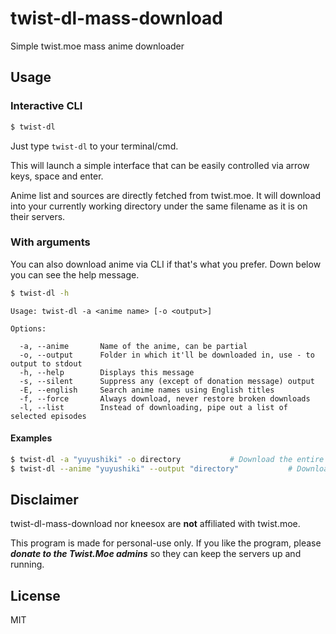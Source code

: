 # twist-dl-mass-download
Simple twist.moe mass anime downloader

## Usage

### Interactive CLI
```bash
$ twist-dl
```
Just type `twist-dl` to your terminal/cmd.

This will launch a simple interface that can be easily controlled via arrow keys, space and enter.

Anime list and sources are directly fetched from twist.moe. It will download into your currently working directory under the same filename as it is on their servers.

### With arguments

You can also download anime via CLI if that's what you prefer. Down below you can see the help message.
```bash
$ twist-dl -h
```
```
Usage: twist-dl -a <anime name> [-o <output>]

Options:

  -a, --anime       Name of the anime, can be partial
  -o, --output      Folder in which it'll be downloaded in, use - to output to stdout
  -h, --help        Displays this message
  -s, --silent      Suppress any (except of donation message) output
  -E, --english     Search anime names using English titles
  -f, --force       Always download, never restore broken downloads
  -l, --list        Instead of downloading, pipe out a list of selected episodes
```
#### Examples
```bash
$ twist-dl -a "yuyushiki" -o directory           # Download the entire of Yuyushiki
$ twist-dl --anime "yuyushiki" --output "directory"           # Download the entire of Yuyushiki
```

## Disclaimer

twist-dl-mass-download nor kneesox are **not** affiliated with twist.moe.

This program is made for personal-use only. If you like the program, please ***donate to the Twist.Moe admins*** so they can keep the servers up and running.

## License

MIT
